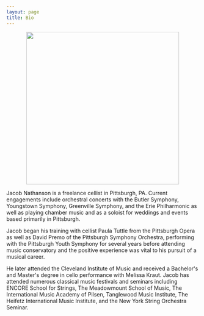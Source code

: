 ```yaml
---
layout: page
title: Bio
---
```


<div align="center">
    <img src="https://pittsburghstrings.com/assets/img/headshot.webp" width="400">
</div>

Jacob Nathanson is a freelance cellist in Pittsburgh, PA. Current engagements include orchestral concerts with the Butler Symphony, Youngstown Symphony, Greenville Symphony, and the Erie Philharmonic as well as playing chamber music and as a soloist for weddings and events based primarily in Pittsburgh.

Jacob began his training with cellist Paula Tuttle from the Pittsburgh Opera as well as David Premo of the Pittsburgh Symphony Orchestra, performing with the Pittsburgh Youth Symphony for several years before attending music conservatory and the positive experience was vital to his pursuit of a musical career.
    
He later attended the Cleveland Institute of Music and received a Bachelor's and Master's degree in cello performance with Melissa Kraut. Jacob has attended numerous classical music festivals and seminars including ENCORE School for Strings, The Meadowmount School of Music, The International Music Academy of Pilsen, Tanglewood Music Institute, The Heifetz International Music Institute, and the New York String Orchestra Seminar.
